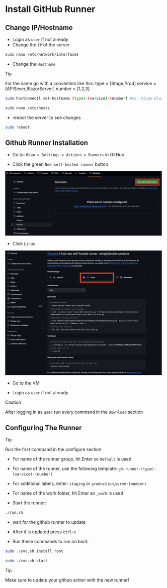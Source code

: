 # Install GitHub Runner

## Change IP/Hostname

- Login as `user` if not already
- Change the `IP` of the server
```bash
sudo nano /etc/network/interfaces
```
- Change the `Hostname`
>[!TIP]
>For the name go with a convention like this: 
>type = [Stage,Prod]
>service = [APISever,BlazorServer]
>number = [1,2,3]

```bash
sudo hostnamectl set-hostname (type)-(service)-(number) #ex. Stage-BlazorServer-1
```
```bash
sudo nano /etc/hosts
```
- reboot the server to see changes
```bash
sudo reboot
```

## Github Runner Installation

- Go to: `Repo > Settings > Actions > Runners` in GitHub  

- Click the green `New self-hosted runner` button

![Step1](img/pic.png)

- Click `Linux`

![Step2](img/pic2.png)

- Go to the VM

- Login as `user` if not already

>[!CAUTION]
>After logging in as `user` run every command in the `Download` section

## Configuring The Runner

>[!TIP]
>Run the first command in the configure section

- For name of the runner group, hit Enter so `Default` is used

- For name of the runner, use the following template: `gh-runner-(type)-(service)-(number)`

- For additional labels, enter: `staging` or `production`,`server(number)`

- For name of the work folder, hit Enter so `_work` is used

- Start the runner:
```bash
./run.sh 
```
- wait for the github runner to update

- After it is updated press `ctrl+c`

- Run these commands to run on boot:
```bash
sudo ./svc.sh install root
```
```bash
sudo ./svc.sh start
```
>[!TIP]
>Make sure to update your github action with the new runner!